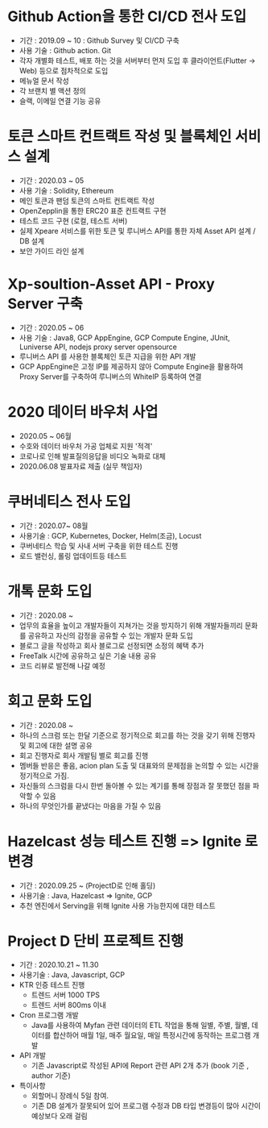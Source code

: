 
# Github Action을 통한 CI/CD 전사 도입

- 기간 : 2019.09 ~ 10 : Github Survey 및 CI/CD 구축
- 사용 기술 : Github action. Git
- 각자 개별화 테스트, 배포 하는 것을 서버부터 먼저 도입 후 클라이언트(Flutter -> Web) 등으로 점차적으로 도입
- 메뉴얼 문서 작성
- 각 브랜치 별 액션 정의
- 슬랙, 이메일 연결 기능 공유

# 토큰 스마트 컨트랙트 작성 및 블록체인 서비스 설계

- 기간 : 2020.03 ~ 05
- 사용 기술 : Solidity, Ethereum
- 메인 토큰과 팬덤 토큰의 스마트 컨트랙트 작성
- OpenZepplin을 통한 ERC20 표준 컨트랙트 구현
- 테스트 코드 구현 (로컬, 테스트 서버)
- 실제 Xpeare 서비스를 위한 토큰 및 루니버스 API를 통한 자체 Asset API 설계 / DB 설계
- 보안 가이드 라인 설계

# Xp-soultion-Asset API - Proxy Server 구축

- 기간 : 2020.05 ~ 06
- 사용 기술 : Java8, GCP AppEngine, GCP Compute Engine, JUnit, Luniverse API, nodejs proxy server opensource
- 루니버스 API 를 사용한 블록체인 토큰 지급을 위한 API 개발
- GCP AppEngine은 고정 IP를 제공하지 않아 Compute Engine을 활용하여 Proxy Server를 구축하여 루니버스의
WhiteIP 등록하여 연결

# 2020 데이터 바우처 사업

- 2020.05 ~ 06월
- 수호와 데이터 바우처 가공 업체로 지원 '적격'
- 코로나로 인해 발표질의응답을 비디오 녹화로 대체
- 2020.06.08 발표자료 제출 (실무 책임자)

# 쿠버네티스 전사 도입

- 기간 : 2020.07~ 08월
- 사용기술 : GCP, Kubernetes, Docker, Helm(조금), Locust
- 쿠버네티스 학습 및 사내 서버 구축을 위한 테스트 진행
- 로드 밸런싱, 롤링 업데이트등 테스트 

# 개톡 문화 도입

- 기간 : 2020.08 ~
- 업무의 효율을 높이고 개발자들이 지쳐가는 것을 방지하기 위해 개발자들끼리 문화를 공유하고 자신의 감정을 공유할 수 있는 개발자 문화 도입
- 블로그 글을 작성하고 회사 블로그로 선정되면 소정의 혜택 추가
- FreeTalk 시간에 공유하고 싶은 기술 내용 공유
- 코드 리뷰로 발전해 나갈 예정

# 회고 문화 도입

- 기간 : 2020.08 ~ 
- 하나의 스크럼 또는 한달 기준으로 정기적으로 회고를 하는 것을 갖기 위해 진행자 및 회고에 대한 설명 공유
- 회고 진행자로 회사 개발팀 별로 회고를 진행
- 멤버들 반응은 좋음, acion plan 도출 및 대표와의 문제점을 논의할 수 있는 시간을 정기적으로 가짐.
- 자신들의 스크럼을 다시 한번 돌아볼 수 있는 계기를 통해 장점과 잘 못했던 점을 파악할 수 있음
- 하나의 무엇인가를 끝냈다는 마음을 가질 수 있음
 
 # Hazelcast 성능 테스트 진행 =>  Ignite 로 변경 
 - 기간 : 2020.09.25 ~ (ProjectD로 인해 홀딩)
 - 사용기술 : Java, Hazelcast => Ignite, GCP
 - 추천 엔진에서 Serving을 위해 Ignite 사용 가능한지에 대한 테스트
 
 # Project D 단비 프로젝트 진행
 - 기간 : 2020.10.21 ~ 11.30 
 - 사용기술 : Java, Javascript, GCP
 - KTR 인증 테스트 진행
    - 트렌드 서버 1000 TPS 
    - 트렌드 서버 800ms 이내 
 - Cron 프로그램 개발 
    - Java를 사용하여 Myfan 관련 데이터의 ETL 작업을 통해 일별, 주별, 월별, 데이터를 합산하어 매월 1일, 매주 월요일, 매일 특정시간에
    동작하는 프로그램 개발
 - API 개발 
    - 기존 Javascript로 작성된 API에 Report 관련 API 2개 추가 (book 기준 , author 기준)
 - 특이사항 
    - 외할머니 장례식 5일 참여. 
    - 기존 DB 설계가 잘못되어 있어 프로그램 수정과 DB 타입 변경등이 많아 시간이 예상보다 오래 걸림
 
